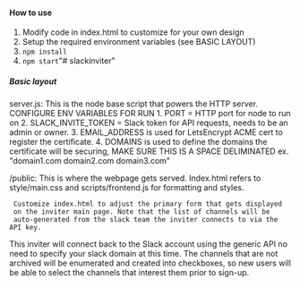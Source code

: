 #### How to use

1. Modify code in index.html to customize for your own design
2. Setup the required environment variables (see BASIC LAYOUT)
3. `npm install`
4. `npm start`"# slackinviter" 

##### Basic layout

server.js: This is the node base script that powers the HTTP server.
	CONFIGURE ENV VARIABLES FOR RUN
		1. PORT = HTTP port for node to run on
		2. SLACK_INVITE_TOKEN = Slack token for API requests,
		   needs to be an admin or owner.
		3. EMAIL_ADDRESS is used for LetsEncrypt ACME cert to
		   register the certificate.
		4. DOMAINS is used to define the domains the certificate
		   will be securing, MAKE SURE THIS IS A SPACE DELIMINATED
		   ex. "domain1.com domain2.com domain3.com"

/public: This is where the webpage gets served. Index.html refers to
	 style/main.css and scripts/frontend.js for formatting and styles.
	 
	 Customize index.html to adjust the primary form that gets displayed
	 on the inviter main page. Note that the list of channels will be
	 auto-generated from the slack team the inviter connects to via the API key.

This inviter will connect back to the Slack account using the generic API
no need to specify your slack domain at this time. The channels that are
not archived will be enumerated and created into checkboxes, so new users will
be able to select the channels that interest them prior to sign-up.
